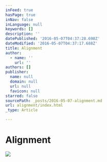 ```yaml
---
inFeed: true
hasPage: true
inNav: false
inLanguage: null
keywords: []
description: ''
datePublished: '2016-05-07T04:37:28.698Z'
dateModified: '2016-05-07T04:37:17.688Z'
title: Alignment
author:
  - name: ''
    url: ''
authors: []
publisher:
  name: null
  domain: null
  url: null
  favicon: null
starred: false
sourcePath: _posts/2016-05-07-alignment.md
url: alignment/index.html
_type: Article

---
```

# Alignment
![](https://the-grid-user-content.s3-us-west-2.amazonaws.com/d1b04ec7-37af-413a-bd31-51a75fee01c7.jpg)
